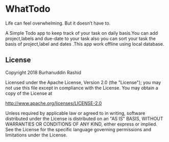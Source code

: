 # WhatTodo

Life can feel overwhelming. But it doesn’t have to. 

A Simple Todo app to keep track of your task on daily basis.You can add project,labels and due-date to your task also you can sort your task the basis of project,label and dates .This app work offline using local database.



## License
Copyright 2018 Burhanuddin Rashid

Licensed under the Apache License, Version 2.0 (the "License"); you may not use this file except in compliance with the License. You may obtain a copy of the License at

http://www.apache.org/licenses/LICENSE-2.0

Unless required by applicable law or agreed to in writing, software distributed under the License is distributed on an "AS IS" BASIS, WITHOUT WARRANTIES OR CONDITIONS OF ANY KIND, either express or implied. See the License for the specific language governing permissions and limitations under the License.

